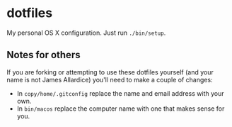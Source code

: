 # dotfiles

My personal OS X configuration. Just run `./bin/setup`.

## Notes for others

If you are forking or attempting to use these dotfiles yourself (and your name
is not James Allardice) you'll need to make a couple of changes:

- In `copy/home/.gitconfig` replace the name and email address with your own.
- In `bin/macos` replace the computer name with one that makes sense for you.
